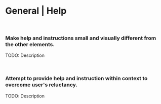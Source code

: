 # General | Help
<br>


### Make help and instructions small and visually different from the other elements.

TODO: Description

<br>


### Attempt to provide help and instruction within context to overcome user's reluctancy.

TODO: Description

<br>



